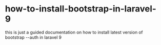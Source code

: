 # how-to-install-bootstrap-in-laravel-9
this is just a guided documentation on how to install latest version of bootstrap --auth in laravel 9
